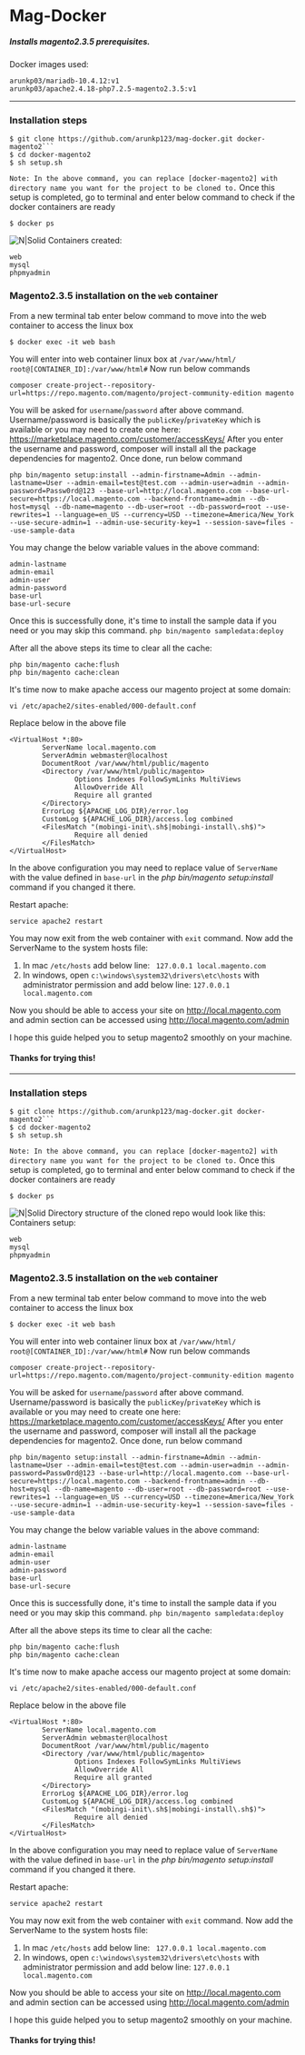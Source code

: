 # Mag-Docker
##### Installs magento2.3.5 prerequisites.
Docker images used:
```
arunkp03/mariadb-10.4.12:v1
arunkp03/apache2.4.18-php7.2.5-magento2.3.5:v1
```
___
### Installation steps
```
$ git clone https://github.com/arunkp123/mag-docker.git docker-magento2```
$ cd docker-magento2
$ sh setup.sh
```
```Note: In the above command, you can replace [docker-magento2] with directory name you want for the project to be cloned to.```
Once this setup is completed, go to terminal and enter below command to check if the docker containers are ready
```
$ docker ps
```
![N|Solid](https://api.arunkp.in/media/docker-ps.png)
Containers created: 
```
web
mysql
phpmyadmin
 ```
### Magento2.3.5 installation on the ```web``` container
From a new terminal tab enter below command to move into the web container to access the linux box
```
$ docker exec -it web bash
```
You will enter into web container linux box at ```/var/www/html/```
```root@[CONTAINER_ID]:/var/www/html#```
Now run below commands
```
composer create-project--repository-url=https://repo.magento.com/magento/project-community-edition magento
```
You will be asked for ```username```/```password``` after above command.
Username/password is basically the ```publicKey```/```privateKey``` which is available or you may need to create one here: https://marketplace.magento.com/customer/accessKeys/
After you enter the username and password, composer will install all the package dependencies for magento2.
Once done, run below command

```
php bin/magento setup:install --admin-firstname=Admin --admin-lastname=User --admin-email=test@test.com --admin-user=admin --admin-password=Passw0rd@123 --base-url=http://local.magento.com --base-url-secure=https://local.magento.com --backend-frontname=admin --db-host=mysql --db-name=magento --db-user=root --db-password=root --use-rewrites=1 --language=en_US --currency=USD --timezone=America/New_York --use-secure-admin=1 --admin-use-security-key=1 --session-save=files --use-sample-data
````
You may change the below variable values in the above command:
```admin-firstname
admin-lastname
admin-email
admin-user
admin-password
base-url
base-url-secure
```
Once this is successfully done, it's time to install the sample data if you need or you may skip this command.
```php bin/magento sampledata:deploy```

After all the above steps its time to clear all the cache:
```
php bin/magento cache:flush
php bin/magento cache:clean
```
It's time now to make apache access our magento project at some domain:
```
vi /etc/apache2/sites-enabled/000-default.conf
```
Replace below in the above file
```
<VirtualHost *:80>
        ServerName local.magento.com
        ServerAdmin webmaster@localhost
        DocumentRoot /var/www/html/public/magento
        <Directory /var/www/html/public/magento>
                Options Indexes FollowSymLinks MultiViews
                AllowOverride All
                Require all granted
        </Directory>
        ErrorLog ${APACHE_LOG_DIR}/error.log
        CustomLog ${APACHE_LOG_DIR}/access.log combined
        <FilesMatch "(mobingi-init\.sh$|mobingi-install\.sh$)">
                Require all denied
        </FilesMatch>
</VirtualHost>
```
In the above configuration you may need to replace value of `ServerName` with the value defined in `base-url` in the *php bin/magento setup:install*  command if you changed it there.

Restart apache: 
```
service apache2 restart
```
You may now exit from the web container with `exit` command.
Now add the ServerName to the system hosts file:
1. In mac `/etc/hosts` add below line:
  ` 
   127.0.0.1 local.magento.com 
   `
2. In windows, open `c:\windows\system32\drivers\etc\hosts` with administrator permission and add below line:
`127.0.0.1 local.magento.com`

Now you should be able to access your site on http://local.magento.com and admin section can be accessed using http://local.magento.com/admin

I hope this guide helped you to setup magento2 smoothly on your machine. 
#### Thanks for trying this! ####




___
### Installation steps
```
$ git clone https://github.com/arunkp123/mag-docker.git docker-magento2```
$ cd docker-magento2
$ sh setup.sh
```
```Note: In the above command, you can replace [docker-magento2] with directory name you want for the project to be cloned to.```
Once this setup is completed, go to terminal and enter below command to check if the docker containers are ready
```
$ docker ps
```
![N|Solid](https://api.arunkp.in/media/docker-ps.png)
Directory structure of the cloned repo would look like this:
Containers setup: 
```
web
mysql
phpmyadmin
 ```
### Magento2.3.5 installation on the ```web``` container
From a new terminal tab enter below command to move into the web container to access the linux box
```
$ docker exec -it web bash
```
You will enter into web container linux box at ```/var/www/html/```
```root@[CONTAINER_ID]:/var/www/html#```
Now run below commands
```
composer create-project--repository-url=https://repo.magento.com/magento/project-community-edition magento
```
You will be asked for ```username```/```password``` after above command.
Username/password is basically the ```publicKey```/```privateKey``` which is available or you may need to create one here: https://marketplace.magento.com/customer/accessKeys/
After you enter the username and password, composer will install all the package dependencies for magento2.
Once done, run below command

```
php bin/magento setup:install --admin-firstname=Admin --admin-lastname=User --admin-email=test@test.com --admin-user=admin --admin-password=Passw0rd@123 --base-url=http://local.magento.com --base-url-secure=https://local.magento.com --backend-frontname=admin --db-host=mysql --db-name=magento --db-user=root --db-password=root --use-rewrites=1 --language=en_US --currency=USD --timezone=America/New_York --use-secure-admin=1 --admin-use-security-key=1 --session-save=files --use-sample-data
````
You may change the below variable values in the above command:
```admin-firstname
admin-lastname
admin-email
admin-user
admin-password
base-url
base-url-secure
```
Once this is successfully done, it's time to install the sample data if you need or you may skip this command.
```php bin/magento sampledata:deploy```

After all the above steps its time to clear all the cache:
```
php bin/magento cache:flush
php bin/magento cache:clean
```
It's time now to make apache access our magento project at some domain:
```
vi /etc/apache2/sites-enabled/000-default.conf
```
Replace below in the above file
```
<VirtualHost *:80>
        ServerName local.magento.com
        ServerAdmin webmaster@localhost
        DocumentRoot /var/www/html/public/magento
        <Directory /var/www/html/public/magento>
                Options Indexes FollowSymLinks MultiViews
                AllowOverride All
                Require all granted
        </Directory>
        ErrorLog ${APACHE_LOG_DIR}/error.log
        CustomLog ${APACHE_LOG_DIR}/access.log combined
        <FilesMatch "(mobingi-init\.sh$|mobingi-install\.sh$)">
                Require all denied
        </FilesMatch>
</VirtualHost>
```
In the above configuration you may need to replace value of `ServerName` with the value defined in `base-url` in the *php bin/magento setup:install*  command if you changed it there.

Restart apache: 
```
service apache2 restart
```
You may now exit from the web container with `exit` command.
Now add the ServerName to the system hosts file:
1. In mac `/etc/hosts` add below line:
  ` 
   127.0.0.1 local.magento.com 
   `
2. In windows, open `c:\windows\system32\drivers\etc\hosts` with administrator permission and add below line:
`127.0.0.1 local.magento.com`

Now you should be able to access your site on http://local.magento.com and admin section can be accessed using http://local.magento.com/admin

I hope this guide helped you to setup magento2 smoothly on your machine. 
#### Thanks for trying this! ####
